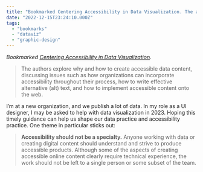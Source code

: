 ```yaml
---
title: "Bookmarked Centering Accessibility in Data Visualization. The authors ..."
date: "2022-12-15T23:24:10.000Z"
tags: 
  - "bookmarks"
  - "dataviz"
  - "graphic-design"
---
```


_Bookmarked [Centering Accessibility in Data Visualization](https://www.urban.org/research/publication/do-no-harm-guide-centering-accessibility-data-visualization)._

> The authors explore why and how to create accessible data content, discussing issues such as how organizations can incorporate accessibility throughout their process, how to write effective alternative (alt) text, and how to implement accessible content onto the web.

I’m at a new organization, and we publish a lot of data. In my role as a UI designer, I may be asked to help with data visualization in 2023. Hoping this timely guidance can help us shape our data practice and accessibility practice. One theme in particular sticks out:

> **Accessibility should not be a specialty.** Anyone working with data or creating digital content should understand and strive to produce accessible products. Although some of the aspects of creating accessible online content clearly require technical experience, the work should not be left to a single person or some subset of the team.
